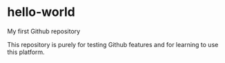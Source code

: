 # hello-world
My first Github repository

This repository is purely for testing Github features and for learning to use this platform.
